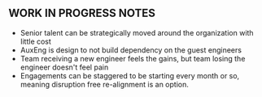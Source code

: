 ## WORK IN PROGRESS NOTES
- Senior talent can be strategically moved around the organization with little cost
- AuxEng is design to not build dependency on the guest engineers
- Team receiving a new engineer feels the gains, but team losing the engineer doesn't feel pain
- Engagements can be staggered to be starting every month or so, meaning disruption free re-alignment is an option.